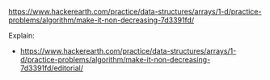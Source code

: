 https://www.hackerearth.com/practice/data-structures/arrays/1-d/practice-problems/algorithm/make-it-non-decreasing-7d3391fd/

Explain:

- https://www.hackerearth.com/practice/data-structures/arrays/1-d/practice-problems/algorithm/make-it-non-decreasing-7d3391fd/editorial/
